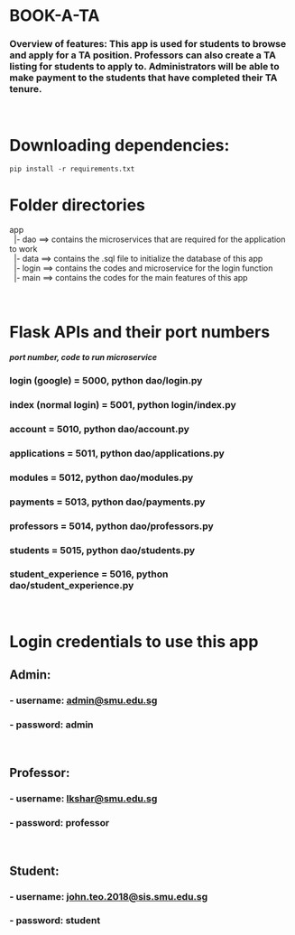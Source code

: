 # BOOK-A-TA
### Overview of features: This app is used for students to browse and apply for a TA position. Professors can also create a TA listing for students to apply to. Administrators will be able to make payment to the students that have completed their TA tenure.
<br> 

# Downloading dependencies:
```
pip install -r requirements.txt
```
# Folder directories
app <br>
&nbsp; |- dao ==> contains the microservices that are required for the application to work <br>
&nbsp; |- data ==> contains the .sql file to initialize the database of this app <br>
&nbsp; |- login ==> contains the codes and microservice for the login function <br>
&nbsp; |- main ==> contains the codes for the main features of this app  <br>

<br>
 
# Flask APIs and their port numbers
#### <i>port number, code to run microservice</i>
### login (google) = 5000, python dao/login.py
### index (normal login) = 5001, python login/index.py
### account = 5010, python dao/account.py
### applications = 5011, python dao/applications.py
### modules = 5012, python dao/modules.py
### payments = 5013, python dao/payments.py
### professors = 5014, python dao/professors.py
### students = 5015, python dao/students.py
### student_experience = 5016, python dao/student_experience.py
<br>

# Login credentials to use this app
## Admin:
### - username: admin@smu.edu.sg
### - password: admin
<br>

## Professor:
### - username: lkshar@smu.edu.sg
### - password: professor
<br>

## Student:
### - username: john.teo.2018@sis.smu.edu.sg
### - password: student
<br>
